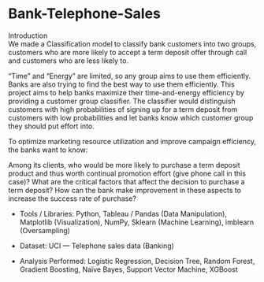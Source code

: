 # Bank-Telephone-Sales
Introduction<br>
We made a Classification model to classify bank customers into two groups, customers who are more likely to accept a term deposit offer through call and customers who are less likely to.

“Time” and “Energy” are limited, so any group aims to use them efficiently. Banks are also trying to find the best way to use them efficiently. This project aims to help banks maximize their time-and-energy efficiency by providing a customer group classifier. The classifier would distinguish customers with high probabilities of signing up for a term deposit from customers with low probabilities and let banks know which customer group they should put effort into.

To optimize marketing resource utilization and improve campaign efficiency, the banks want to know:

Among its clients, who would be more likely to purchase a term deposit product and thus worth continual promotion effort (give phone call in this case)?
What are the critical factors that affect the decision to purchase a term deposit? How can the bank make improvement in these aspects to increase the success rate of purchase?
* Tools / Libraries: Python, Tableau / Pandas (Data Manipulation), Matplotlib (Visualization), NumPy, Sklearn (Machine Learning), imblearn (Oversampling)

* Dataset: UCI — Telephone sales data (Banking)

* Analysis Performed: Logistic Regression, Decision Tree, Random Forest, Gradient Boosting, Naïve Bayes, Support Vector Machine, XGBoost
